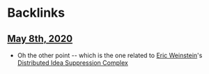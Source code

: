 
# Backlinks
## [May 8th, 2020](<May 8th, 2020.md>)
- Oh the other point -- which is the one related to [Eric Weinstein](<Eric Weinstein.md>)'s [Distributed Idea Suppression Complex](<Distributed Idea Suppression Complex.md>)

